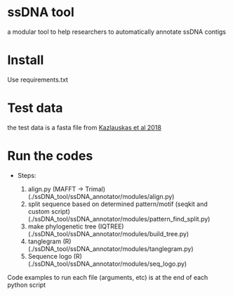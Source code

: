 # ssDNA tool
a modular tool to help researchers to automatically annotate ssDNA contigs

# Install
Use requirements.txt

# Test data
the test data is a fasta file from [Kazlauskas et al 2018](https://www.mdpi.com/1999-4915/10/4/187)

# Run the codes
- Steps:

  1. align.py (MAFFT -> Trimal) (./ssDNA_tool/ssDNA_annotator/modules/align.py)
  2. split sequence based on determined pattern/motif (seqkit and custom script) (./ssDNA_tool/ssDNA_annotator/modules/pattern_find_split.py)
  3. make phylogenetic tree (IQTREE) (./ssDNA_tool/ssDNA_annotator/modules/build_tree.py)
  4. tanglegram (R) (./ssDNA_tool/ssDNA_annotator/modules/tanglegram.py)
  5. Sequence logo (R) (./ssDNA_tool/ssDNA_annotator/modules/seq_logo.py)

Code examples to run each file (arguments, etc) is at the end of each python script

